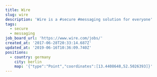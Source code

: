```yaml
---
title: Wire
slug: wire
description: 'Wire is a #secure #messaging solution for everyone'
tags:
  - secure
  - messaging
job_board_url: 'https://www.wire.com/jobs/'
created_at: '2017-06-28T20:33:14.687Z'
updated_at: '2019-06-16T10:36:09.740Z'
positions:
  - country: germany
    city: berlin
    map: '{"type":"Point","coordinates":[13.4408648,52.5026393]}'
---
```

